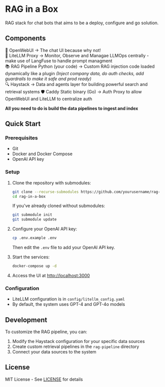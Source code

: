 #  RAG in a Box

RAG stack for chat bots that aims to be a deploy, configure and go solution. 

## Components

🧠 OpenWebUI  -> The chat UI because why not!  
🔄 LiteLLM Proxy	-> Monitor, Observe and Managae LLMOps centrally - make use of LangFuse to handle prompt managment     
📚 RAG Pipeline	Python (your code) -> Custom RAG injection code loaded dynamically like a plugin _(Inject company data, do auth checks, add guardrails to make it safe and prod ready)_   
🔍 Haystack	-> Data and agents layer for building powerful search and retrieval systems
🛡️ Caddy	Static binary (Go)	-> Auth Proxy to allow OpenWebUI and LiteLLM to centralize auth  

**All you need to do is build the data pipelines to ingest and index**

## Quick Start

### Prerequisites

- Git
- Docker and Docker Compose
- OpenAI API key

### Setup

1. Clone the repository with submodules:
   ```bash
   git clone --recurse-submodules https://github.com/yourusername/rag-in-a-box.git
   cd rag-in-a-box
   ```

   If you've already cloned without submodules:
   ```bash
   git submodule init
   git submodule update
   ```

2. Configure your OpenAI API key:
   ```bash
   cp .env.example .env
   ```
   Then edit the `.env` file to add your OpenAI API key.

3. Start the services:
   ```bash
   docker-compose up -d
   ```

4. Access the UI at [http://localhost:3000](http://localhost:3000)

### Configuration

- LiteLLM configuration is in `config/litellm_config.yaml`
- By default, the system uses GPT-4 and GPT-4o models

## Development

To customize the RAG pipeline, you can:

1. Modify the Haystack configuration for your specific data sources
2. Create custom retrieval pipelines in the `rag-pipeline` directory
3. Connect your data sources to the system

## License

MIT License - See [LICENSE](LICENSE) for details

